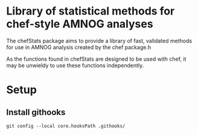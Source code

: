 
<!-- README.md is generated from README.Rmd. Please edit that file -->

# Library of statistical methods for chef-style AMNOG analyses

The chefStats package aims to provide a library of fast, validated
methods for use in AMNOG analysis created by the chef package.h

As the functions found in chefStats are designed to be used with chef,
it may be unwieldy to use these functions independently.

# Setup

## Install githooks

```
git config --local core.hooksPath .githooks/
```